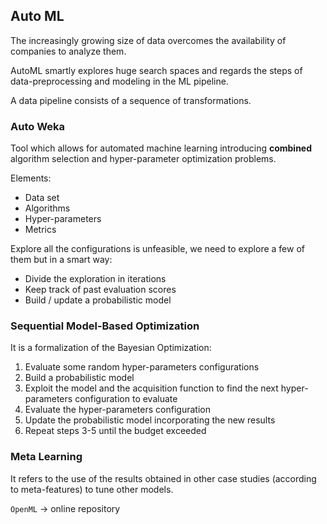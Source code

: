 ## Auto ML

The increasingly growing size of data overcomes the availability of companies to analyze them.

AutoML smartly explores huge search spaces and regards the steps of data-preprocessing and modeling in the ML pipeline.

A data pipeline consists of a sequence of transformations.

### Auto Weka

Tool which allows for automated machine learning introducing **combined** algorithm selection and hyper-parameter optimization problems.

Elements:

* Data set
* Algorithms
* Hyper-parameters
* Metrics

Explore all the configurations is unfeasible, we need to explore a few of them but in a smart way:

* Divide the exploration in iterations
* Keep track of past evaluation scores
* Build / update a probabilistic model

### Sequential Model-Based Optimization

It is a formalization of the Bayesian Optimization:

1. Evaluate some random hyper-parameters configurations
2. Build a probabilistic model
3. Exploit the model and the acquisition function to find the next hyper-parameters configuration to evaluate
4. Evaluate the hyper-parameters configuration
5. Update the probabilistic model incorporating the new results
6. Repeat steps 3-5 until the budget exceeded

### Meta Learning

It refers to the use of the results obtained in other case studies (according to meta-features) to tune other models.

`OpenML` -> online repository 

